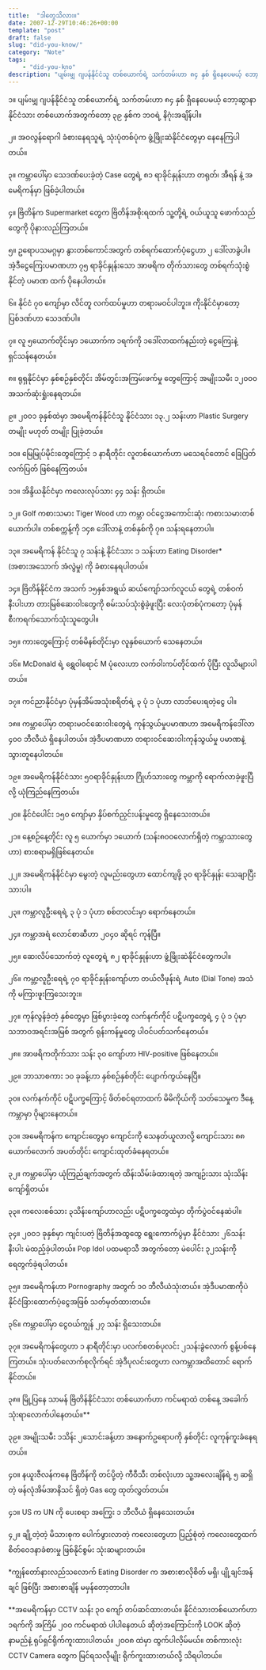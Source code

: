 ```yaml
---
title:  "ဒါတွေသိလား။"
date: 2007-12-29T10:46:26+00:00
template: "post"  
draft: false  
slug: "did-you-know/"  
category: "Note"
tags:
    - "did-you-kno"
description: "ပျမ်းမျှ ဂျပန်နိုင်ငံသူ တစ်ယောက်ရဲ့ သက်တမ်းဟာ ၈၄ နှစ် ရှိနေပေမယ့် ဘော့ဆွာနာနိုင်ငံသား တစ်ယောက်အတွက်တော့ ၃၉ နှစ်က ဘဝရဲ့ နိဂုံးအချိန်ပါ။ ..."
---
```


၁။ ပျမ်းမျှ ဂျပန်နိုင်ငံသူ တစ်ယောက်ရဲ့ သက်တမ်းဟာ ၈၄ နှစ် ရှိနေပေမယ့် ဘော့ဆွာနာနိုင်ငံသား တစ်ယောက်အတွက်တော့ ၃၉ နှစ်က ဘဝရဲ့ နိဂုံးအချိန်ပါ။

၂။ အဝလွန်ရောဂါ ခံစားနေရသူရဲ့ သုံးပုံတစ်ပုံက ဖွံ့ဖြိုးဆဲနိုင်ငံတွေမှာ နေနေကြပါတယ်။

၃။ ကမ္ဘာပေါ်မှာ သေဒဏ်ပေးခဲ့တဲ့ Case တွေရဲ့ ၈၁ ရာခိုင်နှုန်းဟာ တရုတ်၊ အီရန် နဲ့ အမေရိကန်မှာ ဖြစ်ခဲ့ပါတယ်။

၄။ ဗြိတိန်က Supermarket တွေက ဗြိတိန်အစိုးရထက် သူ့တို့ရဲ့ ဝယ်ယူသူ ဖောက်သည်တွေကို ပိုနားလည်ကြတယ်။

၅။ ဥရောပသမဂ္ဂမှာ နွားတစ်ကောင်အတွက် တစ်ရက်ထောက်ပံ့ငွေဟာ ၂ ဒေါ်လာခွဲပါ။ အဲ့ဒီငွေကြေးပမာဏဟာ ၇၅ ရာခိုင်နှုန်းသော အာဖရိက တိုက်သားတွေ တစ်ရက်သုံးစွဲနိုင်တဲ့ ပမာဏ ထက် ပိုနေပါတယ်။

၆။ နိုင်ငံ ၇၀ ကျော်မှာ လိင်တူ လက်ထပ်မှုဟာ တရားမဝင်ပါဘူး။ ကိုးနိုင်ငံမှာတော့ ပြစ်ဒဏ်ဟာ သေဒဏ်ပါ။

၇။ လူ ၅ယောက်တိုင်းမှာ ၁ယောက်က ၁ရက်ကို ၁ဒေါ်လာထက်နည်းတဲ့ ငွေကြေးနဲ့ ရှင်သန်နေတယ်။

၈။ ရုရှနိုင်ငံမှာ နှစ်စဉ်နှစ်တိုင်း အိမ်တွင်းအကြမ်းဖက်မှု တွေကြောင့် အမျိုးသမီး ၁၂၀ဝ၀ အသက်ဆုံးရှုံးနေရတယ်။

၉။ ၂၀ဝ၁ ခုနှစ်ထဲမှာ အမေရိကန်နိုင်ငံသူ နိုင်ငံသား ၁၃.၂ သန်းဟာ Plastic Surgery တမျိုး မဟုတ် တမျိုး ပြုခဲ့တယ်။

၁၀။ မြေမြုပ်မိုင်းတွေကြောင့် ၁ နာရီတိုင်း လူတစ်ယောက်ဟာ မသေရင်တောင် ခြေပြတ်လက်ပြတ် ဖြစ်နေကြတယ်။

၁၁။ အိန္ဒိယနိုင်ငံမှာ ကလေးလုပ်သား ၄၄ သန်း ရှိတယ်။

၁၂။ Golf ကစားသမား Tiger Wood ဟာ ကမ္ဘာ ဝင်ငွေအကောင်းဆုံး ကစားသမားတစ်ယောက်ပါ။ တစ်စက္ကန့်ကို ၁၄၈ ဒေါ်လာနဲ့ တစ်နှစ်ကို ၇၈ သန်းရနေတာပါ။

၁၃။ အမေရိကန် နိုင်ငံသူ ၇ သန်းနဲ့ နိုင်ငံသား ၁ သန်းဟာ Eating Disorder* (အစားအသောက် အံလွဲမှု) ကို ခံစားနေရပါတယ်။

၁၄။ ဗြိတိန်နိုင်ငံက အသက် ၁၅နှစ်အရွယ် ဆယ်ကျော်သက်လူငယ် တွေရဲ့ တစ်ဝက်နီးပါးဟာ တားမြစ်ဆေးဝါးတွေကို စမ်းသပ်သုံးစွဲခဲ့ဖူးပြီး လေးပုံတစ်ပုံကတော့ ပုံမှန် စီးကရက်သောက်သုံးသူတွေပါ။

၁၅။ ကားတွေကြောင့် တစ်မိနစ်တိုင်းမှာ လူနှစ်ယောက် သေနေတယ်။

၁၆။ McDonald ရဲ့ ရွှေဝါရောင် M ပုံလေးဟာ လက်ဝါးကပ်တိုင်ထက် ပိုပြီး လူသိများပါတယ်။

၁၇။ ကင်ညာနိုင်ငံမှာ ပုံမှန်အိမ်အသုံးစရိတ်ရဲ့ ၃ ပုံ ၁ ပုံဟာ လာဘ်ပေးရတဲ့ငွေ ပါ။

၁၈။ ကမ္ဘာပေါ်မှာ တရားမဝင်ဆေးဝါးတွေရဲ့ ကုန်သွယ်မှုပမာဏဟာ အမေရိကန်ဒေါ်လာ ၄၀ဝ ဘီလီယံ ရှိနေပါတယ်။ အဲ့ဒီပမာဏဟာ တရားဝင်ဆေးဝါးကုန်သွယ်မှု ပမာဏနဲ့ သွားတူနေပါတယ်။

၁၉။ အမေရိကန်နိုင်ငံသား ၅၀ရာခိုင်နှုန်းဟာ ဂြိုဟ်သားတွေ ကမ္ဘာကို ရောက်လာခဲ့ဖူးပြီလို့ ယုံကြည်နေကြတယ်။

၂၀။ နိုင်ငံပေါင်း ၁၅၀ ကျော်မှာ နှိပ်စက်ညှင်းပန်းမှုတွေ ရှိနေသေးတယ်။

၂၁။ နေ့စဉ်နေ့တိုင်း လူ ၅ ယောက်မှာ ၁ယောက် (သန်း၈၀ဝလောက်ရှိတဲ့ ကမ္ဘာသားတွေဟာ) စားစရာမရှိဖြစ်နေတယ်။

၂၂။ အမေရိကန်နိုင်ငံမှာ မွေးတဲ့ လူမည်းတွေဟာ ထောင်ကျဖို့ ၃၀ ရာခိုင်နှုန်း သေချာပြီးသားပါ။

၂၃။ ကမ္ဘာလူဦးရေရဲ့ ၃ ပုံ ၁ ပုံဟာ စစ်တလင်းမှာ ရောက်နေတယ်။

၂၄။ ကမ္ဘာအရံ လောင်စာဆီဟာ ၂၀၄၀ ဆိုရင် ကုန်ပြီ။

၂၅။ ဆေးလိပ်သောက်တဲ့ လူတွေရဲ့ ၈၂ ရာခိုင်နှုန်းဟာ ဖွံ့ဖြိုးဆဲနိုင်ငံတွေကပါ။

၂၆။ ကမ္ဘာ့လူဦးရေရဲ့ ၇၀ ရာခိုင်နှုန်းကျော်ဟာ တယ်လီဖုန်းရဲ့ Auto (Dial Tone) အသံကို မကြားဖူးကြသေးဘူး။

၂၇။ ကုန်လွန်ခဲ့တဲ့ နှစ်တွေမှာ ဖြစ်ပွားခဲ့တွေ လက်နက်ကိုင် ပဋိပက္ခတွေရဲ့ ၄ ပုံ ၁ ပုံမှာ သဘာဝအရင်းအမြစ် အတွက် ရုန်းကန်မှုတွေ ပါဝင်ပတ်သက်နေတယ်။

၂၈။ အာဖရိကတိုက်သား သန်း ၃၀ ကျော်ဟာ HIV-positive ဖြစ်နေတယ်။

၂၉။ ဘာသာစကား ၁၀ ခုခန့်ဟာ နှစ်စဉ်နှစ်တိုင်း ပျောက်ကွယ်နေပြီ။

၃၀။ လက်နက်ကိုင် ပဋိပက္ခကြောင့် ဖိတ်စင်ရတာထက် မိမိကိုယ်ကို သတ်သေမှုက ဒီနေ့ကမ္ဘာမှာ ပိုများနေတယ်။

၃၁။ အမေရိကန်က ကျောင်းတွေမှာ ကျောင်းကို သေနတ်ယူလာလို့ ကျောင်းသား ၈၈ ယောက်လောက် အပတ်တိုင်း ကျောင်းထုတ်ခံနေရတယ်။

၃၂။ ကမ္ဘာပေါ်မှာ ယုံကြည်ချက်အတွက် ထိန်းသိမ်းခံထားရတဲ့ အကျဉ်းသား သုံးသိန်းကျော်ရှိတယ်။

၃၃။ ကလေးစစ်သား ၃သိန်းကျော်ဟာလည်း ပဋိပက္ခတွေထဲမှာ တိုက်ပွဲဝင်နေဆဲပါ။

၃၄။ ၂၀ဝ၁ ခုနှစ်မှာ ကျင်းပတဲ့ ဗြိတိန်အထွထွေ ရွေးကောက်ပွဲမှာ နိုင်ငံသား ၂၆သန်းနီးပါး မဲထည့်ခဲ့ပါတယ်။ Pop Idol ပထမရာသီ အတွက်တော့ မဲပေါင်း ၃၂သန်းကို ရေတွက်ခဲ့ရပါတယ်။

၃၅။ အမေရိကန်ဟာ Pornography အတွက် ၁၀ ဘီလီယံသုံးတယ်။ အဲ့ဒီပမာဏကိုပဲ နိုင်ငံခြားထောက်ပံ့ငွေအဖြစ် သတ်မှတ်ထားတယ်။

၃၆။ ကမ္ဘာပေါ်မှာ ငွေဝယ်ကျွန် ၂၇ သန်း ရှိသေးတယ်။

၃၇။ အမေရိကန်တွေဟာ ၁ နာရီတိုင်းမှာ ပလက်စတစ်ပုလင်း ၂သန်းခွဲလောက် စွန့်ပစ်နေကြတယ်။ သုံးပတ်လောက်စုလိုက်ရင် အဲ့ဒီပုလင်းတွေဟာ လကမ္ဘာအထိတောင် ရောက်နိုင်တယ်။

၃၈။ မြို့ပြနေ သာမန် ဗြိတိန်နိုင်ငံသား တစ်ယောက်ဟာ ကင်မရာထဲ တစ်နေ့ အခေါက် သုံးရာလောက်ပါနေတယ်။**

၃၉။ အမျိုးသမီး ၁သိန်း ၂သောင်းခန့်ဟာ အနောက်ဥရောပကို နှစ်တိုင်း လူကုန်ကူးခံနေရတယ်။

၄၀။ နယူးဇီလန်ကနေ ဗြိတိန်ကို တင်ပို့တဲ့ ကီဝီသီး တစ်လုံးဟာ သူ့အလေးချိန်ရဲ့ ၅ ဆရှိတဲ့ ဖန်လုံအိမ်အာနိသင် ရှိတဲ့ Gas တွေ ထုတ်လွှတ်တယ်။

၄၁။ US က UN ကို ပေးစရာ အကြွေး ၁ ဘီလီယံ ရှိနေသေးတယ်။

၄၂။ ချို့တဲ့တဲ့ မိသားစုက ပေါက်ဖွားလာတဲ့ ကလေးတွေဟာ ပြည့်စုံတဲ့ ကလေးတွေထက် စိတ်ဝေဒနာခံစားမှု ဖြစ်နိုင်စွမ်း သုံးဆများတယ်။

*ကျွန်တော်နားလည်သလောက် Eating Disorder က အစားစာလိုစိတ် မရှိ၊ ပျို့ချင်အန်ချင် ဖြစ်ပြီး အစားစာချိန် မမှန်တော့တာပါ။

**အမေရိကန်မှာ CCTV သန်း ၃၀ ကျော် တပ်ဆင်ထားတယ်။ နိုင်ငံသားတစ်ယောက်ဟာ ၁ရက်ကို အကြိမ် ၂၀ဝ ကင်မရာထဲ ပါပါနေတယ် ဆိုတဲ့အကြောင်းကို LOOK ဆိုတဲ့ နာမည်နဲ့ ရုပ်ရှင်ရိုက်ကူးထားပါတယ်။ ၂၀ဝ၈ ထဲမှာ ထွက်ပါလိ့မ်မယ်။ တစ်ကားလုံး CCTV Camera တွေက မြင်ရသလိုမျိုး ရိုက်ကူးထားတယ်လို့ သိရပါတယ်။
